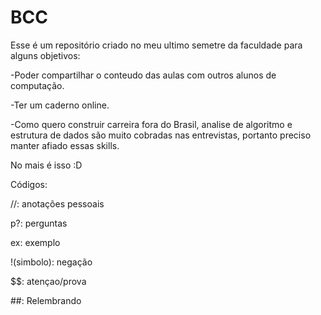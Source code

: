 # BCC
Esse é um repositório criado no meu ultimo semetre da faculdade para alguns objetivos:

-Poder compartilhar o conteudo das aulas com outros alunos de computação.

-Ter um caderno online.

-Como quero construir carreira fora do Brasil, analise de algoritmo e estrutura de dados são muito cobradas nas entrevistas, portanto preciso manter afiado essas skills.

No mais é isso :D

Códigos:

 //: anotações pessoais

 p?: perguntas
 
 ex: exemplo

 !(simbolo): negação

 $$: atençao/prova

 ##: Relembrando